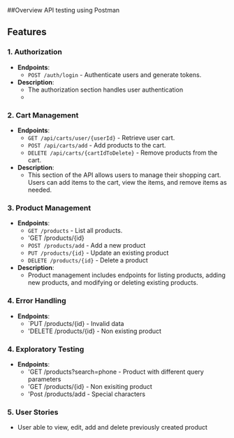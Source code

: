 ##Overview 
API testing using Postman 

## Features

### 1. Authorization
- **Endpoints**:
  - `POST /auth/login` - Authenticate users and generate tokens.
- **Description**: 
  - The authorization section handles user authentication
  - 
### 2. Cart Management
- **Endpoints**:
  - `GET /api/carts/user/{userId}` - Retrieve user cart.
  - `POST /api/carts/add` - Add products to the cart.
  - `DELETE /api/carts/{cartIdToDelete}` - Remove products from the cart.
- **Description**:
  - This section of the API allows users to manage their shopping cart. Users can add items to the cart, view the items, and remove items as needed.

### 3. Product Management
- **Endpoints**:
  - `GET /products` - List all products.
  - 'GET /products/{id}
  - `POST /products/add` - Add a new product 
  - `PUT /products/{id}` - Update an existing product 
  - `DELETE /products/{id}` - Delete a product 
- **Description**:
  - Product management includes endpoints for listing products, adding new products, and modifying or deleting existing products.
 
### 4. Error Handling
- **Endpoints**:
  - `PUT /products/{id} - Invalid data
  - 'DELETE /products/{id} - Non existing product

### 4. Exploratory Testing 
- **Endpoints**:
  - 'GET /products?search=phone - Product with different query parameters 
  - 'GET /products/{id} - Non exisiting product
  - 'Post /products/add - Special characters

### 5. User Stories 
- User able to view, edit, add and delete previously created product
